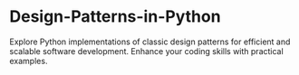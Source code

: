 # Design-Patterns-in-Python
Explore Python implementations of classic design patterns for efficient and scalable software development. Enhance your coding skills with practical examples.
